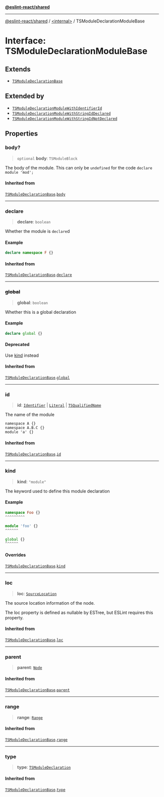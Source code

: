 [**@eslint-react/shared**](../../README.md)

***

[@eslint-react/shared](../../README.md) / [\<internal\>](../README.md) / TSModuleDeclarationModuleBase

# Interface: TSModuleDeclarationModuleBase

## Extends

- [`TSModuleDeclarationBase`](TSModuleDeclarationBase.md)

## Extended by

- [`TSModuleDeclarationModuleWithIdentifierId`](TSModuleDeclarationModuleWithIdentifierId.md)
- [`TSModuleDeclarationModuleWithStringIdDeclared`](TSModuleDeclarationModuleWithStringIdDeclared.md)
- [`TSModuleDeclarationModuleWithStringIdNotDeclared`](TSModuleDeclarationModuleWithStringIdNotDeclared.md)

## Properties

### body?

> `optional` **body**: `TSModuleBlock`

The body of the module.
This can only be `undefined` for the code `declare module 'mod';`

#### Inherited from

[`TSModuleDeclarationBase`](TSModuleDeclarationBase.md).[`body`](TSModuleDeclarationBase.md#body)

***

### declare

> **declare**: `boolean`

Whether the module is `declare`d

#### Example

```ts
declare namespace F {}
```

#### Inherited from

[`TSModuleDeclarationBase`](TSModuleDeclarationBase.md).[`declare`](TSModuleDeclarationBase.md#declare)

***

### ~~global~~

> **global**: `boolean`

Whether this is a global declaration

#### Example

```ts
declare global {}
```

#### Deprecated

Use [kind](TSModuleDeclarationBase.md#kind) instead

#### Inherited from

[`TSModuleDeclarationBase`](TSModuleDeclarationBase.md).[`global`](TSModuleDeclarationBase.md#global)

***

### id

> **id**: [`Identifier`](Identifier.md) \| [`Literal`](../type-aliases/Literal.md) \| [`TSQualifiedName`](TSQualifiedName.md)

The name of the module
```
namespace A {}
namespace A.B.C {}
module 'a' {}
```

#### Inherited from

[`TSModuleDeclarationBase`](TSModuleDeclarationBase.md).[`id`](TSModuleDeclarationBase.md#id)

***

### kind

> **kind**: `"module"`

The keyword used to define this module declaration

#### Example

```ts
namespace Foo {}
^^^^^^^^^

module 'foo' {}
^^^^^^

global {}
^^^^^^
```

#### Overrides

[`TSModuleDeclarationBase`](TSModuleDeclarationBase.md).[`kind`](TSModuleDeclarationBase.md#kind)

***

### loc

> **loc**: [`SourceLocation`](SourceLocation.md)

The source location information of the node.

The loc property is defined as nullable by ESTree, but ESLint requires this property.

#### Inherited from

[`TSModuleDeclarationBase`](TSModuleDeclarationBase.md).[`loc`](TSModuleDeclarationBase.md#loc)

***

### parent

> **parent**: [`Node`](../type-aliases/Node.md)

#### Inherited from

[`TSModuleDeclarationBase`](TSModuleDeclarationBase.md).[`parent`](TSModuleDeclarationBase.md#parent)

***

### range

> **range**: [`Range`](../type-aliases/Range.md)

#### Inherited from

[`TSModuleDeclarationBase`](TSModuleDeclarationBase.md).[`range`](TSModuleDeclarationBase.md#range)

***

### type

> **type**: [`TSModuleDeclaration`](../enumerations/AST_NODE_TYPES.md#tsmoduledeclaration)

#### Inherited from

[`TSModuleDeclarationBase`](TSModuleDeclarationBase.md).[`type`](TSModuleDeclarationBase.md#type)
